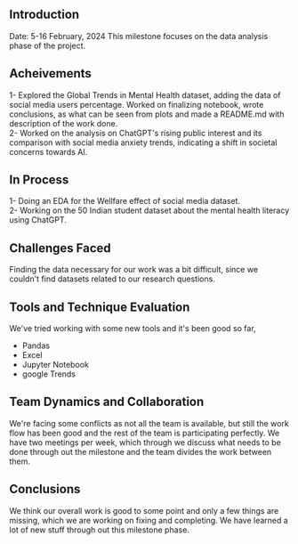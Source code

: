 ## Introduction
Date: 5-16 February, 2024
This milestone focuses on the data analysis phase of the project.

## Acheivements
1- Explored the Global Trends in Mental Health dataset, adding the data of social media users percentage. Worked on finalizing notebook, wrote conclusions,
as what can be seen from plots and made a README.md with description of the work done.                                                                        
2- Worked on the analysis on ChatGPT's rising public interest and its comparison with social media anxiety trends, indicating a shift in societal concerns towards AI.

## In Process
1- Doing an EDA for the Wellfare effect of social media dataset.                                                                                              
2- Working on the 50 Indian student dataset about the mental health literacy using ChatGPT.

## Challenges Faced
Finding the data necessary for our work was a bit difficult, since we couldn't find datasets related to our research questions.

## Tools and Technique Evaluation
We've tried working with some new tools and it's been good so far,
- Pandas
- Excel
- Jupyter Notebook
- google Trends

## Team Dynamics and Collaboration
We're facing some conflicts as not all the team is available, but still the work flow has been good and the rest of the team is participating perfectly.
We have two meetings per week, which through we discuss what needs to be done through out the milestone and the team divides the work between them.

## Conclusions
We think our overall work is good to some point and only a few things are missing, which we are working on fixing and completing.
We have learned a lot of new stuff through out this milestone phase. 
